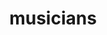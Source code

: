 ---
pid: CH983
title: musicians
location_transcription: city hall courtyard = reading terminal corner
zipcode: '19121'
outside_phl: 
neighborhood: Brewerytown
age: '20'
age_range: 20-29
instagram: 
image_file_name: CH_983.jpg
proposal_transcription: |-
  (This monument stands for all the talented street musicians)--Statue
  A monument of a man either playing the sax/trumpet next to a woman playing the violin at the corner of a busy street
  -Symbolize talented street performers
topic: Art,Music,Philadelphia
topic_summary: 0, 0, 0
type: Sculpture Statue,Street
keywords_other: 
credit: 
image_labels: 
twitter: 
facebook: 
permalink: "/monuments/ch983/"
layout: item-page
---